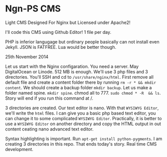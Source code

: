 Ngn-PS CMS
=========

Light CMS Designed For Nginx but Licensed under Apache2! 

I'll code this CMS using Github Editor! 1 file per day. 

PHP is inferior langugage but ordinary people basically can not install even Jekyll. JSON is FATFREE. Lua would be better though.

25th November 2014

Let us start with the Nginx configaration. You need a server. May DigitalOcean or Linode. 512 MB is enough. We'll use 3 php files and 3 directories. You'll SSH and cd to `/usr/share/nginx/html`. First remove all default file and create a content folder there by running `rm -r * && mkdir content`. We should create a backup folder `mkdir backup`. Let us make a folder named spine. `mkdir spine`. chmod all to 777. `sudo chmod * -R  && ls`. Story will end if you run this command at /. 

3 directories are created. Our text editor is nano. With that `WYSIWYG Editor`, we'll write the `html` files. I can give you a basic php based text editor, you can change it to some complicated `WYSIWYG Editor`. Practically, it is better to use a `WYSIWYG Editor` on another directory and copy the HTML output in out content ceating nano advanced text editor.

Syntax highlighting is important. Run `apt-get install python-pygments`. I am creating 3 directories in this repo. That ends today's story. Real time CMS development.

